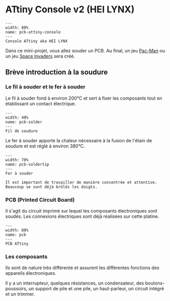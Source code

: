 # ATtiny Console v2 (HEI LYNX)

```{figure} resources/attiny-console.png
---
width: 80%
name: pcb-attiny-console
---
Console ATtiny aka HEI LYNX
```

Dans ce mini-projet, vous allez souder un PCB. Au final, un jeu [Pac-Man](https://en.wikipedia.org/wiki/Pac-Man) ou un jeu [Space Invaders](https://en.wikipedia.org/wiki/Space_Invaders) sera créé.

## Brève introduction à la soudure

### Le fil à souder et le fer à souder
Le fil à souder fond à environ 200°C et sert à fixer les composants tout en établissant un contact électrique.

```{figure} resources/pcb-solder.webp
---
width: 40%
name: pcb-solder
---
Fil de soudure
```

Le fer à souder apporte la chaleur nécessaire à la fusion de l'étain de soudure et est réglé à environ 380°C.

```{figure} resources/pcb-solderingiron.jpg
---
width: 70%
name: pcb-soldertip
---
Fer à souder
```

```{important}
Il est important de travailler de manière concentrée et attentive. Beaucoup se sont déjà brûlés les doigts.
```

### PCB (Printed Circuit Board)

Il s'agit du circuit imprimé sur lequel les composants électroniques sont soudés. Les connexions électriques sont déjà réalisées sur cette platine.

```{figure} resources/pcb.png
---
width: 80%
name: pcb
---
PCB ATtiny
```

### Les composants

Ils sont de nature très différente et assurent les différentes fonctions des appareils électroniques.

Il y a un interrupteur, quelques résistances, un condensateur, des boutons-poussoirs, un support de pile et une pile, un haut-parleur, un circuit intégré et un trimmer.
